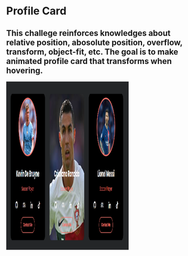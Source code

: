 <h1> Profile Card </h1>
<h2>This challege reinforces knowledges about relative position, abosolute position, overflow, transform, object-fit,  etc.
The goal is to make animated profile card that transforms when hovering.</h2>
<div>
  <img src="./public/images/demo.png" width="328" height="450px"/>
</div>
